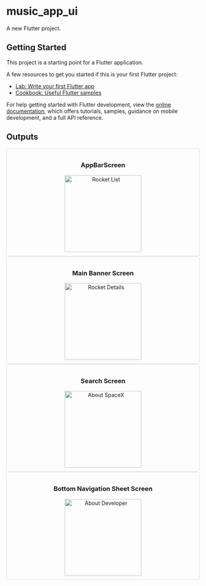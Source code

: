 # music_app_ui

A new Flutter project.

## Getting Started

This project is a starting point for a Flutter application.

A few resources to get you started if this is your first Flutter project:

- [Lab: Write your first Flutter app](https://docs.flutter.dev/get-started/codelab)
- [Cookbook: Useful Flutter samples](https://docs.flutter.dev/cookbook)

For help getting started with Flutter development, view the
[online documentation](https://docs.flutter.dev/), which offers tutorials,
samples, guidance on mobile development, and a full API reference.


## Outputs

<div align="center">
<div style="padding: 10px; border: 1px solid #ddd; border-radius: 5px;">
  <h3>AppBarScreen</h3>
  <img src="https://github.com/PrathameshMalavi/MusicUiTemplate-Assingment/assets/114830029/cf6101bb-5351-458a-9b51-8f465121051e" alt="Rocket List" width="200" style="max-width: 50%;">
</div>

<div style="padding: 10px; border: 1px solid #ddd; border-radius: 5px;">
  <h3>Main Banner Screen</h3>
  <img src="https://github.com/PrathameshMalavi/MusicUiTemplate-Assingment/assets/114830029/f6ca4851-2432-4c66-a21c-52cb92056065" alt="Rocket Details" width="200" style="max-width: 50%;">
</div>
</div>
<div align="center">
<div style="padding: 10px; border: 1px solid #ddd; border-radius: 5px;">
  <h3>Search Screen</h3>
  <img src="https://github.com/PrathameshMalavi/MusicUiTemplate-Assingment/assets/114830029/20668c71-aaab-4a98-8c3d-3a60a87e4c28" alt="About SpaceX" width="200" style="max-width: 50%;">
</div>

<div style="padding: 10px; border: 1px solid #ddd; border-radius: 5px;">
  <h3>Bottom Navigation Sheet Screen</h3>
  <img src="https://github.com/PrathameshMalavi/MusicUiTemplate-Assingment/assets/114830029/852c266d-6f80-4ed7-b7e8-ad34452b1267" alt="About Developer" width="200" style="max-width: 50%;">
</div>
</div>




